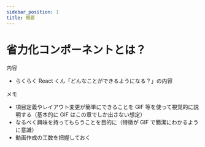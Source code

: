 ```yaml
---
sidebar_position: 1
title: 概要
---
```


# 省力化コンポーネントとは？

内容

- らくらく React くん「どんなことができるようになる？」の内容

メモ

- 項目定義やレイアウト変更が簡単にできることを GIF 等を使って視覚的に説明する（基本的に GIF はこの章でしか出さない想定）
- なるべく興味を持ってもらうことを目的に（特徴が GIF で簡潔にわかるように意識）
- 動画作成の工数を把握しておく